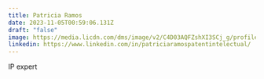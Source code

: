 ```yaml
---
title: Patricia Ramos
date: 2023-11-05T00:59:06.131Z
draft: "false"
image: https://media.licdn.com/dms/image/v2/C4D03AQFZshXI3SCj_g/profile-displayphoto-shrink_400_400/profile-displayphoto-shrink_400_400/0/1658906580297
linkedin: https://www.linkedin.com/in/patriciaramospatentintelectual/
---
```

IP expert
